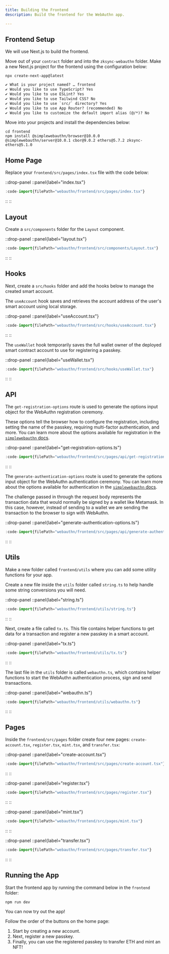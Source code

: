 ```yaml
---
title: Building the Frontend
description: Build the frontend for the WebAuthn app.

---
```


## Frontend Setup

We will use Next.js to build the frontend.

Move out of your `contract` folder and into the `zksync-webauthn` folder.
Make a new Next.js project for the frontend using the configuration below:

```shell
npx create-next-app@latest
```

```txt
✔ What is your project named? … frontend
✔ Would you like to use TypeScript? Yes
✔ Would you like to use ESLint? Yes
✔ Would you like to use Tailwind CSS? No
✔ Would you like to use `src/` directory? Yes
✔ Would you like to use App Router? (recommended) No
✔ Would you like to customize the default import alias (@/*)? No
```

Move into your projects and install the dependencies below:

```shell
cd frontend
npm install @simplewebauthn/browser@10.0.0 @simplewebauthn/server@10.0.1 cbor@9.0.2 ethers@5.7.2 zksync-ethers@5.1.0
```

## Home Page

Replace your `frontend/src/pages/index.tsx` file with the code below:

::drop-panel
::panel{label="index.tsx"}

```ts [frontend/src/pages/index.tsx]
:code-import{filePath="webauthn/frontend/src/pages/index.tsx"}
```

::
::

## Layout

Create a `src/components` folder for the `Layout` component.

::drop-panel
::panel{label="layout.tsx"}

```ts [frontend/src/components/Layout.tsx]
:code-import{filePath="webauthn/frontend/src/components/Layout.tsx"}
```

::
::

## Hooks

Next, create a `src/hooks` folder and add the hooks below to manage the created smart account.

The `useAccount` hook saves and retrieves the account address of the user's smart account using local storage.

::drop-panel
::panel{label="useAccount.tsx"}

```ts [frontend/src/hooks/useAccount.tsx]
:code-import{filePath="webauthn/frontend/src/hooks/useAccount.tsx"}
```

::
::

The `useWallet` hook temporarily saves the full wallet owner of the deployed smart contract account to use for registering a passkey.

::drop-panel
::panel{label="useWallet.tsx"}

```ts [frontend/src/hooks/useWallet.tsx]
:code-import{filePath="webauthn/frontend/src/hooks/useWallet.tsx"}
```

::
::

## API

The `get-registration-options` route is used to generate the options input object for the WebAuthn registration ceremony.

These options tell the browser how to configure the registration,
including setting the name of the passkey, requiring multi-factor authentication, and more.
You can learn more about the options available for registration in the [`simplewebauthn` docs](https://simplewebauthn.dev/docs/packages/server#1-generate-registration-options).

::drop-panel
::panel{label="get-registration-options.ts"}

```ts [frontend/src/pages/api/get-registration-options.ts]
:code-import{filePath="webauthn/frontend/src/pages/api/get-registration-options.ts"}
```

::
::

The `generate-authentication-options` route is used to generate the options input object for the WebAuthn authentication ceremony.
You can learn more about the options available for authentication in the [`simplewebauthn` docs](https://simplewebauthn.dev/docs/packages/server#1-generate-authentication-options).

The challenge passed in through the request body represents the transaction data that would normally be signed by a wallet like Metamask.
In this case, however, instead of sending to a wallet we are sending the transaction to the browser to sign with WebAuthn.

::drop-panel
::panel{label="generate-authentication-options.ts"}

```ts [frontend/src/pages/api/generate-authentication-options.ts]
:code-import{filePath="webauthn/frontend/src/pages/api/generate-authentication-options.ts"}
```

::
::

## Utils

Make a new folder called `frontend/utils` where you can add some utility functions for your app.

Create a new file inside the `utils` folder called `string.ts` to help handle some string conversions you will need.

::drop-panel
::panel{label="string.ts"}

```ts [frontend/utils/string.ts]
:code-import{filePath="webauthn/frontend/utils/string.ts"}
```

::
::

Next, create a file called `tx.ts`.
This file contains helper functions to get data for a transaction
and register a new passkey in a smart account.

::drop-panel
::panel{label="tx.ts"}

```ts [frontend/utils/tx.ts]
:code-import{filePath="webauthn/frontend/utils/tx.ts"}
```

::
::

The last file in the `utils` folder is called `webauthn.ts`,
which contains helper functions to start the WebAuthn authentication process,
sign and send transactions.

::drop-panel
::panel{label="webauthn.ts"}

```ts [frontend/utils/tx.ts]
:code-import{filePath="webauthn/frontend/utils/webauthn.ts"}
```

::
::

## Pages

Inside the `frontend/src/pages` folder create four new pages: `create-account.tsx`, `register.tsx`, `mint.tsx`, and `transfer.tsx`:

::drop-panel
::panel{label="create-account.tsx"}

```ts [frontend/src/pages/create-account.tsx]
:code-import{filePath="webauthn/frontend/src/pages/create-account.tsx"}
```

::
::

::drop-panel
::panel{label="register.tsx"}

```ts [frontend/src/pages/register.tsx]
:code-import{filePath="webauthn/frontend/src/pages/register.tsx"}
```

::
::

::drop-panel
::panel{label="mint.tsx"}

```ts [frontend/src/pages/mint.tsx]
:code-import{filePath="webauthn/frontend/src/pages/mint.tsx"}
```

::
::

::drop-panel
::panel{label="transfer.tsx"}

```ts [frontend/src/pages/transfer.tsx]
:code-import{filePath="webauthn/frontend/src/pages/transfer.tsx"}
```

::
::

## Running the App

Start the frontend app by running the command below in the `frontend` folder:

```shell
npm run dev
```

You can now try out the app!

Follow the order of the buttons on the home page:

1. Start by creating a new account.
1. Next, register a new passkey.
1. Finally, you can use the registered passkey to transfer ETH and mint an NFT!
